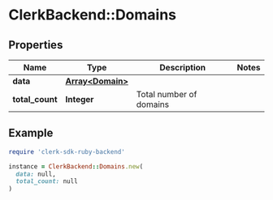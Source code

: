 # ClerkBackend::Domains

## Properties

| Name | Type | Description | Notes |
| ---- | ---- | ----------- | ----- |
| **data** | [**Array&lt;Domain&gt;**](Domain.md) |  |  |
| **total_count** | **Integer** | Total number of domains  |  |

## Example

```ruby
require 'clerk-sdk-ruby-backend'

instance = ClerkBackend::Domains.new(
  data: null,
  total_count: null
)
```

